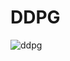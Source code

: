 # DDPG
![ddpg](https://user-images.githubusercontent.com/9976453/51683122-724fe800-202c-11e9-8e72-97eb538584b2.png)
